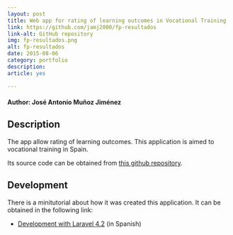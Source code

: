 ```yaml
---
layout: post
title: Web app for rating of learning outcomes in Vocational Training
link: https://github.com/jamj2000/fp-resultados
link-alt: GitHub repository
img: fp-resultados.png
alt: fp-resultados
date: 2015-08-06
category: portfolio
description: 
article: yes

---
```


#### Author: José Antonio Muñoz Jiménez


## Description
The app allow rating of learning outcomes. This application is aimed to vocational training in Spain.

Its source code can be obtained from [this github repository](https://github.com/jamj2000/fp-resultados). 
    

## Development

There is a minitutorial about how it was created this application. It can be obtained in the following link:

* [Development with Laravel 4.2](https://github.com/jamj2000/fp-resultados/blob/master/DESARROLLO.md) (in Spanish)
